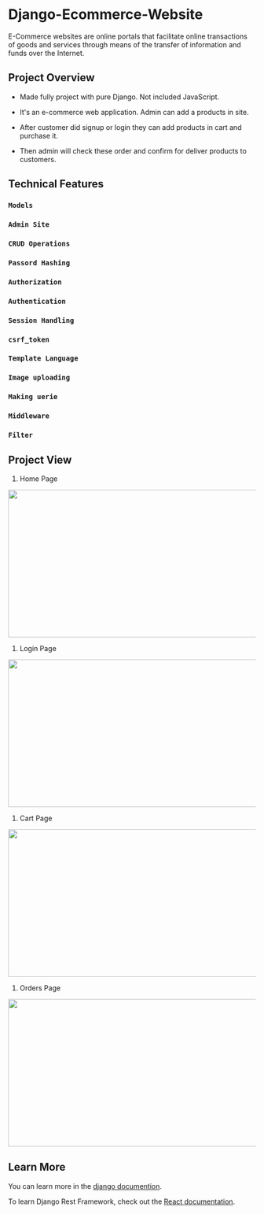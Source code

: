 # Django-Ecommerce-Website

E-Commerce websites are online portals that facilitate online transactions of goods and services through means of the transfer of information and funds over the Internet.

## Project Overview

  * Made fully project with pure Django. Not included JavaScript.
  
  * It's an e-commerce web application. Admin can add a products in site.
  
  * After customer did signup or login they can add products in cart and purchase it.
  
  * Then admin will check these order and confirm for deliver products to customers.
  
## Technical Features

  ### `Models`
  
  ### `Admin Site`
  
  ### `CRUD Operations`
  
  ### `Passord Hashing`
  
  ### `Authorization`
  
  ### `Authentication`
  
  ### `Session Handling`
  
  ### `csrf_token`
  
  ### `Template Language`
  
  ### `Image uploading`
  
  ### `Making uerie`
  
  ### `Middleware`
  
  ### `Filter`
  
## Project View
  
  1. Home Page
  
  <img src="static/store/home_page.png" height="300px" width="650px">
  
  1. Login Page
  
  <img src="static/store/login_page.png" height="300px" width="650px">
  
  1. Cart Page
  
  <img src="static/store/cart_page.png" height="300px" width="650px">
  
  1. Orders Page
  
  <img src="static/store/orders.png" height="300px" width="650px">
  
## Learn More

  You can learn more in the [django documention](https://docs.djangoproject.com/en/3.2/).

  To learn Django Rest Framework, check out the [React documentation](https://www.django-rest-framework.org/).
  
